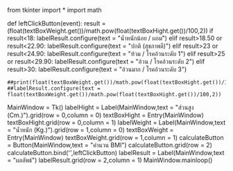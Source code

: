 from tkinter import *
import math

def leftClickButton(event):
    result = (float(textBoxWeight.get())/math.pow(float(textBoxHight.get())/100,2))
    if result<18:
        labelResult.configure(text = "น้ำหนักน้อย / ผอม")
    elif result>18.50 or result<22.90:
        labelResult.configure(text = "ปกติ (สุขภาพดี)")
    elif result>23 or result<24.90:
        labelResult.configure(text = "ท้วม / โรคอ้วนระดับ 1")
    elif result>25 or result<29.90:
        labelResult.configure(text = "อ้วน / โรคอ้วนระดับ 2")
    elif result>30:
        labelResult.configure(text = "อ้วนมาก / โรคอ้วนระดับ 3")

    ##print(float(textBoxWeight.get())/math.pow(float(textBoxHight.get())/100,2))
    ##labelResult.configure(text = float(textBoxWeight.get())/math.pow(float(textBoxHight.get())/100,2))

MainWindow = Tk()
labelHight = Label(MainWindow,text = "ส่วนสูง (Cm.)").grid(row = 0,column = 0)
textBoxHight = Entry(MainWindow)
textBoxHight.grid(row = 0,column = 1)
labelWeight = Label(MainWindow,text = "น้ำหนัก (Kg.)").grid(row = 1,column = 0)
textBoxWeight = Entry(MainWindow)
textBoxWeight.grid(row = 1,column = 1)
calculateButton = Button(MainWindow,text = "คำนวน BMI")
calculateButton.grid(row = 2)
calculateButton.bind('<Button-1>',leftClickButton)
labelResult = Label(MainWindow,text = "ผลลัพธ์")
labelResult.grid(row = 2,column = 1)
MainWindow.mainloop()
